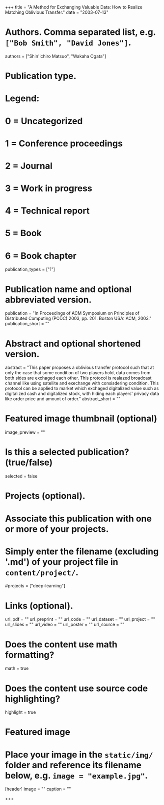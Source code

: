 +++
title = "A Method for Exchanging Valuable Data: How to Realize Matching Oblivious Transfer."
date = "2003-07-13"

# Authors. Comma separated list, e.g. `["Bob Smith", "David Jones"]`.
authors = ["Shin'ichiro Matsuo", "Wakaha Ogata"]

# Publication type.
# Legend:
# 0 = Uncategorized
# 1 = Conference proceedings
# 2 = Journal
# 3 = Work in progress
# 4 = Technical report
# 5 = Book
# 6 = Book chapter
publication_types = ["1"]

# Publication name and optional abbreviated version.
publication = "In Proceedings of ACM Symposium on Principles of Distributed Computing (PODC) 2003, pp. 201. Boston USA: ACM, 2003."
publication_short = ""

# Abstract and optional shortened version.
abstract = "This paper proposes a oblivious transfer protocol such that at only the case that some condition of two players hold, data comes from both sides are exchaged each other. This protocol is realazed broadcast channel like using satellite and exechange with consisdering condition. This protocol can be applied to market which exchaged digitalized value such as digitalized cash and digitalized stock, with hiding each players' privacy data like order price and amount of order."
abstract_short = ""

# Featured image thumbnail (optional)
image_preview = ""

# Is this a selected publication? (true/false)
selected = false

# Projects (optional).
#   Associate this publication with one or more of your projects.
#   Simply enter the filename (excluding '.md') of your project file in `content/project/`.
#projects = ["deep-learning"]

# Links (optional).
url_pdf = ""
url_preprint = ""
url_code = ""
url_dataset = ""
url_project = ""
url_slides = ""
url_video = ""
url_poster = ""
url_source = ""

# Does the content use math formatting?
math = true

# Does the content use source code highlighting?
highlight = true

# Featured image
# Place your image in the `static/img/` folder and reference its filename below, e.g. `image = "example.jpg"`.
[header]
image = ""
caption = ""

+++